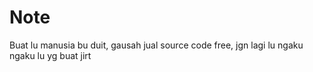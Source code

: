 # Note
Buat lu manusia bu duit, gausah jual source code free, jgn lagi lu ngaku ngaku lu yg buat jirt
